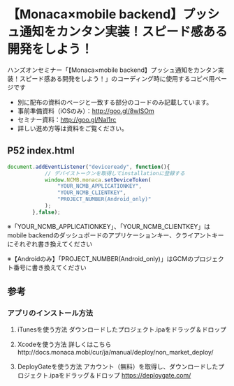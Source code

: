 # 【Monaca×mobile backend】プッシュ通知をカンタン実装！スピード感ある開発をしよう！

ハンズオンセミナー「【Monaca×mobile backend】プッシュ通知をカンタン実装！スピード感ある開発をしよう！」のコーディング時に使用するコピペ用ページです

* 別に配布の資料のページと一致する部分のコードのみ記載しています。
 * 事前準備資料（iOSのみ）：http://goo.gl/8wISOm
 * セミナー資料：http://goo.gl/NaI1rc
* 詳しい進め方等は資料をご覧ください。

## P52 index.html

```js
document.addEventListener("deviceready", function(){
            // デバイストークンを取得してinstallationに登録する
            window.NCMB.monaca.setDeviceToken(
                "YOUR_NCMB_APPLICATIONKEY",
                "YOUR_NCMB_CLIENTKEY",
                "PROJECT_NUMBER(Android_only)"
            );
        },false);
```

※「YOUR_NCMB_APPLICATIONKEY」、「YOUR_NCMB_CLIENTKEY」はmobile backendのダッシュボードのアプリケーションキー、クライアントキーにそれぞれ書き換えてください

※【Androidのみ】「PROJECT_NUMBER(Android_only)」はGCMのプロジェクト番号に書き換えてください


## 参考

### アプリのインストール方法

1. iTunesを使う方法
ダウンロードしたプロジェクト.ipaをドラッグ＆ドロップ

1. Xcodeを使う方法
詳しくはこちらhttp://docs.monaca.mobi/cur/ja/manual/deploy/non_market_deploy/

1. DeployGateを使う方法
アカウント（無料）を取得し、ダウンロードしたプロジェクト.ipaをドラッグ＆ドロップ
https://deploygate.com/

